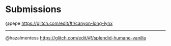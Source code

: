 # Submissions

@pepe https://glitch.com/edit/#!/canyon-long-lynx

---

@hazalmentess https://glitch.com/edit/#!/splendid-humane-vanilla
